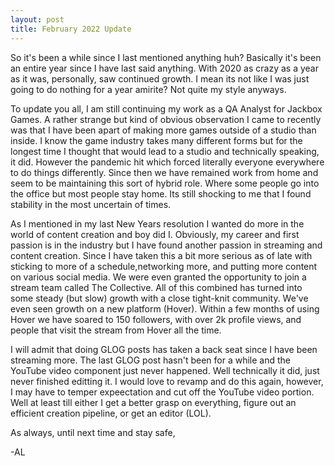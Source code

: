```yaml
---
layout: post
title: February 2022 Update
---
```


So it's been a while since I last mentioned anything huh? Basically it's been an entire year since I have last said anything.
With 2020 as crazy as a year as it was, personally, saw continued growth. I mean its not like I was just going to do nothing
for a year amirite? Not quite my style anyways. 

To update you all, I am still continuing my work as a QA Analyst for Jackbox Games. A rather strange but kind of obvious
observation I came to recently was that I have been apart of making more games outside of a studio than inside. I know the
game industry takes many different forms but for the longest time I thought that would lead to a studio and technically
speaking, it did. However the pandemic hit which forced literally everyone everywhere to do things differently. Since then
we have remained work from home and seem to be maintaining this sort of hybrid role. Where some people go into the office
but most people stay home. Its still shocking to me that I found stability in the most uncertain of times.

As I mentioned in my last New Years resolution I wanted do more in the world of content creation and boy did I. Obviously, 
my career and first passion is in the industry but I have found another passion in streaming and content creation. Since
I have taken this a bit more serious as of late with sticking to more of a schedule,networking more, and putting more 
content on various social media. We were even granted the opportunity to join a stream team called The Collective. All of
this combined has turned into some steady (but slow) growth with a close tight-knit community. We've even seen growth on
a new platform (Hover). Within a few months of using Hover we have soared to 150 followers, with over 2k profile views,
and people that visit the stream from Hover all the time.

I will admit that doing GLOG posts has taken a back seat since I have been streaming more. The last GLOG post hasn't been
for a while and the YouTube video component just never happened. Well technically it did, just never finished editting it.
I would love to revamp and do this again, however, I may have to temper expeectation and cut off the YouTube video portion.
Well at least till either I get a better grasp on everything, figure out an efficient creation pipeline, or get an editor (LOL).

As always, until next time and stay safe,

-AL
